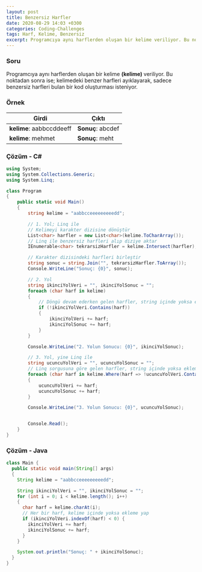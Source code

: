 ```yaml
---
layout: post
title: Benzersiz Harfler
date: 2020-08-29 14:03 +0300
categories: Coding-Challenges
tags: Harf, Kelime, Benzersiz
excerpt: Programcıya aynı harflerden oluşan bir kelime veriliyor. Bu noktadan sonraysa, kelimedeki benzer harfleri ayıklayarak, sadece benzersiz harfleri bulan bir kod oluşturması isteniyor....
---
```

### Soru
Programcıya aynı harflerden oluşan bir kelime **(kelime)** veriliyor. Bu noktadan sonra ise; kelimedeki benzer harfleri ayıklayarak, sadece benzersiz harfleri bulan bir kod oluşturması isteniyor.

### Örnek

| Girdi                    | Çıktı             |
|--------------------------|-------------------|
| **kelime**: aabbccddeeff | **Sonuç**: abcdef |
| **kelime**: mehmet       | **Sonuç**: meht   |

### Çözüm - C#
```csharp
using System;
using System.Collections.Generic;
using System.Linq;

class Program
{
    public static void Main()
    {
        string kelime = "aabbcceeeeeeeeedd";

        // 1. Yol; Linq ile
        // Kelimeyi karakter dizisine dönüştür
        List<char> harfler = new List<char>(kelime.ToCharArray());
        // Linq ile benzersiz harfleri alıp diziye aktar
        IEnumerable<char> tekrarsizHarfler = kelime.Intersect(harfler);

        // Karakter dizisindeki harfleri birleştir
        string sonuc = string.Join("", tekrarsizHarfler.ToArray());
        Console.WriteLine("Sonuç: {0}", sonuc);

        // 2. Yol
        string ikinciYolVeri = "", ikinciYolSonuc = "";
        foreach (char harf in kelime)
        {
            // Döngü devam ederken gelen harfler, string içinde yoksa ekleme yap
            if (!ikinciYolVeri.Contains(harf))
            {
                ikinciYolVeri += harf;
                ikinciYolSonuc += harf;
            }
        }

        Console.WriteLine("2. Yolun Sonucu: {0}", ikinciYolSonuc);

        // 3. Yol, yine Linq ile
        string ucuncuYolVeri = "", ucuncuYolSonuc = "";
        // Linq sorgusuna göre gelen harfler, string içinde yoksa ekleme yap
        foreach (char harf in kelime.Where(harf => !ucuncuYolVeri.Contains(harf)))
        {
            ucuncuYolVeri += harf;
            ucuncuYolSonuc += harf;
        }

        Console.WriteLine("3. Yolun Sonucu: {0}", ucuncuYolSonuc);


        Console.Read();
    }
}
```

### Çözüm - Java
```java
class Main {
  public static void main(String[] args) 
  {
    String kelime = "aabbcceeeeeeeeedd";

    String ikinciYolVeri = "", ikinciYolSonuc = "";
    for (int i = 0; i < kelime.length(); i++) 
    {
      char harf = kelime.charAt(i);
      // Her bir harf, kelime içinde yoksa ekleme yap
      if (ikinciYolVeri.indexOf(harf) < 0) {
        ikinciYolVeri += harf;
        ikinciYolSonuc += harf;
      }
    }

    System.out.println("Sonuç: " + ikinciYolSonuc);
  }
}
```
